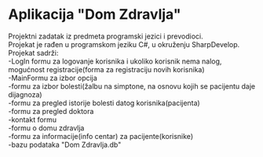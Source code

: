 # Aplikacija "Dom Zdravlja"
  
Projektni zadatak iz predmeta programski jezici i prevodioci.  
Projekat je rađen u programskom jeziku C#, u okruženju SharpDevelop.   
Projekat sadrži:  
-LogIn formu za logovanje korisnika i ukoliko korisnik nema nalog, mogućnost registracije(forma za registraciju novih korisnika)  
-MainFormu za izbor opcija  
-formu za izbor bolesti(žalbu na simptone, na osnovu kojih se pacijentu daje dijagnoza)  
-formu za pregled istorije bolesti datog korisnika(pacijenta)  
-formu za pregled doktora  
-kontakt formu   
-formu o domu zdravlja  
-formu za informacije(info centar) za pacijente(korisnike)  
-bazu podataka "Dom Zdravlja.db"
